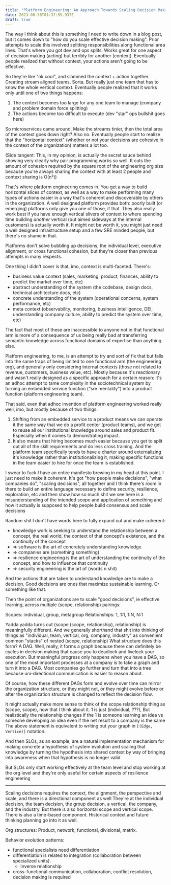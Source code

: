```yaml
---
title: "Platform Engineering: An Approach Towards Scaling Decision Making"
date: 2023-08-30T01:37:55.937Z
draft: true
---
```


The way I think about this is something I need to write down in a blog post, but it comes down to "how do you scale effective decision making".
Prior attempts to scale this involved splitting responsibilities along functional area lines.
That's where you got dev and ops splits.
Works great for one aspect of decision making (acting) but terribly for another (context).
Eventually people realized that without context, your actions aren't going to be effective.

So they're like "ok cool", and slammed the context + action together.
Creating stream aligned teams.
Sorta.
But really just one team that has to know the whole vertical context.
Eventually people realized that it works only until one of two things happens:

1. The context becomes too large for any one team to manage (company and problem domain force splitting)
2. The actions become too difficult to execute (dev "star" ops bullshit goes here)

So microservices came around.
Make the streams tinier, then the total area of the context goes down right? Also no.
Eventually people start to realize that the "horizontal context" (whether or not your decisions are cohesive In the context of the organization) matters a lot too.

(Side tangent: This, in my opinion, is actually the secret sauce behind showing very clearly why pair programming works so well. It cuts the amount of cohesion required by the square root of the engineering org size because you're always sharing the context with at least 2 people and context sharing is O(n²))

That's where platform engineering comes in.
You get a way to build horizontal slices of context, as well as a way to make performing many types of actions easier in a way that's coherent and discoverable by others in the organization.
A well designed platform provides both: poorly built (or emerging) platforms only give you one of those, if that.
They also really work best if you have enough vertical slivers of context to where spending time building _another_ vertical (but aimed sideways at the internal customers) is actually worth it.
It might not be worth it, you might just need a well designed infrastructure setup and a few SRE minded people, but there's no shame in that.

Platforms don't solve bubbling up decisions, the individual level, executive alignment, or cross functional cohesion, but they're closer than previous attempts in many respects.

One thing I didn't cover is that, imo, context is multi-faceted. There's:

- business value context (sales, marketing, product, finances, ability to predict the market over time, etc)
- abstract understanding of the system (the codebase, design docs, technical architecture docs, etc)
- concrete understanding of the system (operational concerns, system performance, etc)
- meta context (observability, monitoring, business intelligence, DEI, understanding company culture, ability to predict the system over time, etc)

The fact that most of these are inaccessible to anyone not in that functional arm is more of a consequence of us being really bad at transferring semantic knowledge across functional domains of expertise than anything else.

Platform engineering, to me, is an attempt to try and sort of fix that but falls into the same traps of being limited to one functional arm (the engineering org), and generally only considering internal contexts (those not related to revenue, customers, business value, etc). Mostly because it's reactionary and wasn't really designed as a specific approach for a certain reason: it's an adhoc attempt to tame complexity in the sociotechnical system by turning an embedded service function ("sre mentality") into a product function (platform engineering team).

That said, even that adhoc invention of platform engineering worked really well, imo, but mostly because of two things:

1. Shifting from an embedded service to a product means we can operate it the same way that we do a profit center (product teams), and we get to reuse all our institutional knowledge around sales and product fit. Especially when it comes to demonstrating impact.
2. It also means that hiring becomes much easier because you get to split out all of the skill requirements and do less cross training. And the platform team specifically tends to have a charter around externalizing it's knowledge rather than institutionalizing it, making specific functions in the team easier to hire for once the team is established.

I swear to fuck I have an entire manifesto brewing in my head at this point.
I just need to make it coherent.
It's got "how people make decisions", "what companies do", "scaling decisions", all together and I think there's room in there to build an entire language necessary to define security, resilience, exploration, etc and then show how so much shit we see here is a misunderstanding of the intended scope and application of something and how it actually is supposed to help people build consensus and scale decisions

Random shit I don't have words here to fully expand out and make coherent:

- knowledge work is seeking to understand the relationship between a concept, the real world, the context of that concept's existence, and the continuity of the concept
- => software is the art of concretely understanding knowledge
- => companies are (something something)
- => resilience engineering is the art of understanding the continuity of the concept, and how to influence that continuity
- => security engineering is the art of (words n shit)

And the actions that are taken to understand knowledge are to make a decision. Good decisions are ones that maximize sustainable learning. Or something like that.

Then the point of organizations are to scale "good decisions", ie effective learning, across multiple (scope, relationship) pairings:

Scopes: individual, group, metagroup
Relationships: 1, 1:1, 1:N, N:1

Yadda yadda turns out (scope (scope, relationship), relationship) is meaningfully different.
And we generally shorthand that shit into thinking of things as "individual, team, vertical, org, company, industry" as convenient common "stacks" of nested (scope, relationship)
What structure does this form? A DAG.
Well, really, it forms a graph because there can definitely be cycles in decision making that cause you to deadlock and livelock your execution.
But meaningful progress only happens when you have a DAG, so one of the most important processes at a company is to take a graph and turn it into a DAG.
Most companies go further and turn that into a tree because uni-directional communication is easier to reason about.

Of course, how these different DAGs form and evolve over time can mirror the organization structure, or they might not, or they might evolve before or after the organization structure is changed to reflect the decision flow.

It might actually make more sense to think of the scope relationship thing as (scope, scope), now that I think about it. 1 is just (individual, ???), But realistically the relationship changes if the 1 is someone learning an idea vs someone developing an idea even if the net result to a company is the same
The above statement is equivalent to writing out your graph in `[(Edge, Vertice)]` notation.

And then SLOs, as an example, are a natural implementation mechanism for making concrete a hypothesis of system evolution and scaling that knowledge by turning the hypothesis into shared context by way of bringing into awareness when that hypothesis is no longer valid

But SLOs only start working effectively at the team level and stop working at the org level and they're only useful for certain aspects of resilience engineering

---

Scaling decisions requires the context, the alignment, the perspective and scale, and there is a directional component as well
They're at the individual decision, the team decision, the group decision, a vertical, the company, and the industry. But there is also horizontal scope and vertical scope. There is also a time-based component. Historical context and future thinking planning go into it as well.

Org structures: Product, network, functional, divisional, matrix.

Behavior evolution patterns:

- functional specialists need differentiation
- differentiation is related to integration (collaboration between specialized units).
  - Inverse relationship
- cross-functional communication, collaboration, conflict resolution, decision making is required
